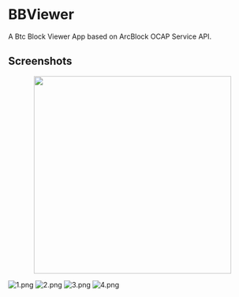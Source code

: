 # BBViewer
A Btc Block Viewer App based on ArcBlock OCAP Service API.

## Screenshots


<div align=center><img width="400" src="https://github.com/NateRobinson/BBViewer/blob/master/pics/1.png?raw=true"/></div>

![1.png](https://github.com/NateRobinson/BBViewer/blob/master/pics/1.png?raw=true)
![2.png](https://github.com/NateRobinson/BBViewer/blob/master/pics/2.png?raw=true)
![3.png](https://github.com/NateRobinson/BBViewer/blob/master/pics/3.png?raw=true)
![4.png](https://github.com/NateRobinson/BBViewer/blob/master/pics/4.png?raw=true)

